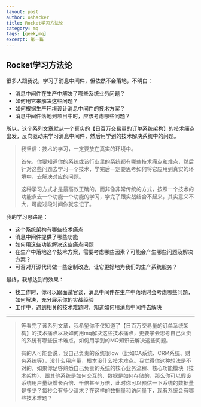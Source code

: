 ```yaml
---
layout: post 
author: oshacker
title: Rocket学习方法论
category: mq
tags: [geek,mq]
excerpt: 第一篇
---
```


## Rocket学习方法论

很多人跟我说，学习了消息中间件，但依然不会落地，不明白：

+ 消息中间件在生产中解决了哪些系统业务问题？
+ 如何用它来解决这些问题？
+ 如何根据生产环境设计消息中间件的技术方案？
+ 消息中间件落地到项目中时，应该考虑哪些问题？

所以，这个系列文章就从一个真实的【日百万交易量的订单系统架构】的技术痛点出发，反向驱动来学习消息中间件，然后用学到的技术解决系统中的问题。

> 我坚信：技术的学习，一定要放在真实的环境中。
>
> 首先，你要知道你的系统或该行业里的系统都有哪些技术痛点和难点，然后针对这些问题去学习一个技术，学完后一定要思考如何将它应用到真实的环境中，去解决对应的问题。
>
> 这种学习方式才是最高效正确的，而非像非常传统的方式，按照一个技术的功能点去一个功能一个功能的学习，学完了跟实战结合不起来，其实意义不大，可能过段时间你就忘记了。

我的学习思路是：

+ 这个系统架构有哪些技术痛点
+ 消息中间件提供了哪些功能
+ 如何用这些功能解决这些痛点问题
+ 在生产中落地这个技术方案，需要考虑哪些因素？可能会产生哪些问题及解决方案？
+ 可否对开源代码做一些定制改造，让它更好地为我们的生产系统服务？

最终，我想达到的效果：

+ 找工作时，你可以跟面试官谈，消息中间件在生产中落地时会考虑哪些问题，如何解决，充分展示你的实战经验
+ 工作中，遇到相关的技术难题时，知道如何用消息中间件去解决

------

> 等看完了该系列文章，我希望你不仅知道了【日百万交易量的订单系统架构】的技术痛点以及如何用mq解决这些技术痛点，更要学会思考自己负责的系统有哪些技术难点，如何用学到的MQ知识去解决这些问题。
>
> 有的人可能会说，我自己负责的系统很low（比如OA系统、CRM系统、财务系统等），没什么用户量，根本没什么技术难点。我觉得你这种想法是不对的，如果你足够熟悉自己负责的系统的核心业务流程、核心功能模块（技术架构）、跟其他系统是如何交互的、数据是如何存储的，那么你可以假设系统用户量级增长百倍、千倍甚至万倍，此时你可以预估一下系统的数据量是多少？每秒会有多少请求？在这样的数据量和访问量下，现有系统会有哪些技术难题？





